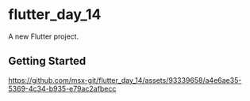 # flutter_day_14

A new Flutter project.

## Getting Started


https://github.com/msx-git/flutter_day_14/assets/93339658/a4e6ae35-5369-4c34-b935-e79ac2afbecc

